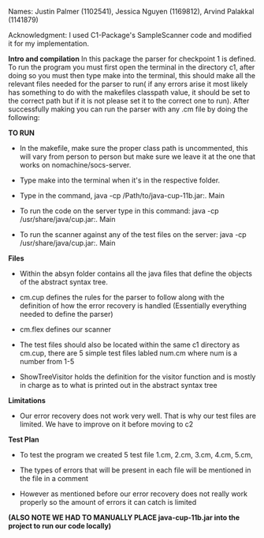 Names: Justin Palmer (1102541), Jessica Nguyen (1169812), Arvind Palakkal (1141879)

Acknowledgment: I used C1-Package's SampleScanner code and modified it for my implementation.

**Intro and compilation**
In this package the parser for checkpoint 1 is defined. To run the program you must first open the terminal in the directory c1, after doing so you must then type make into the terminal, this should make all the relevant files needed for the parser to run( if any errors arise it most likely has something to do with the makefiles classpath value, it should be set to the correct path but if it is not please set it to the correct one to run). After successfully making you can run the parser with any .cm file by doing the following:

**TO RUN**
- In the makefile, make sure the proper class path is uncommented, this will vary from person to person but make sure we leave it at the one that works on nomachine/socs-server.

-  Type make into the terminal when it's in the respective folder.

-  Type in the command, java -cp /Path/to/java-cup-11b.jar:. Main <Test file name>

  - To run the code on the server type in this command: java -cp /usr/share/java/cup.jar:. Main <Test file name>

- To run the scanner against any of the test files on the server: java -cp /usr/share/java/cup.jar:. Main <Test file name>


**Files**
- Within the absyn folder contains all the java files that define the objects of the abstract syntax tree.

- cm.cup defines the rules for the parser to follow along with the definition of how the error recovery is handled 
  (Essentially everything needed to define the parser)

- cm.flex defines our scanner

- The test files should also be located within the same c1 directory as cm.cup, there are 5 simple test files labled num.cm where num is a number from   1-5

- ShowTreeVisitor holds the definition for the visitor function and is mostly in charge as to what is printed out in the abstract syntax tree

**Limitations**
- Our error recovery does not work very well. That is why our test files are limited. We have to improve on it before moving to c2

**Test Plan**
- To test the program we created 5 test file 1.cm, 2.cm, 3.cm, 4.cm, 5.cm,

- The types of errors that will be present in each file will be mentioned in the file in a comment

- However as mentioned before our error recovery does not really work properly so the amount of errors it can catch is limited


**(ALSO NOTE WE HAD TO MANUALLY PLACE java-cup-11b.jar into the project to run our code locally)**